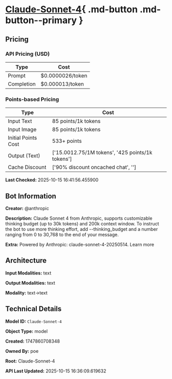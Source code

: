 # [Claude-Sonnet-4](https://poe.com/Claude-Sonnet-4){ .md-button .md-button--primary }

## Pricing

### API Pricing (USD)

| Type | Cost |
|------|------|
| Prompt | $0.0000026/token |
| Completion | $0.000013/token |

### Points-based Pricing

| Type | Cost |
|------|------|
| Input Text | 85 points/1k tokens |
| Input Image | 85 points/1k tokens |
| Initial Points Cost | 533+ points |
| Output (Text) | ['$15.00$12.75/1M tokens', '425 points/1k tokens'] |
| Cache Discount | ['90% discount oncached chat', ''] |

**Last Checked:** 2025-10-15 16:41:56.455900


## Bot Information

**Creator:** @anthropic

**Description:** Claude Sonnet 4 from Anthropic, supports customizable thinking budget (up to 30k tokens) and 200k context window.
To instruct the bot to use more thinking effort, add --thinking_budget and a number ranging from 0 to 30,768 to the end of your message.

**Extra:** Powered by Anthropic: claude-sonnet-4-20250514. Learn more


## Architecture

**Input Modalities:** text

**Output Modalities:** text

**Modality:** text->text


## Technical Details

**Model ID:** `Claude-Sonnet-4`

**Object Type:** model

**Created:** 1747860708348

**Owned By:** poe

**Root:** Claude-Sonnet-4

**API Last Updated:** 2025-10-15 16:36:09.619632
